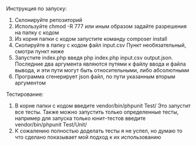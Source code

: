 Инструкция по запуску:
1. Склонируйте репозиторий
2. Используйте chmod -R 777 или иным образом задайте разрешения на папку с кодом
3. Из корня папки с кодом запустите команду composer install
4. Скопируйте в папку с кодом файл input.csv Пункт необязательный, смотри пункт ниже
5. Запустите index.php введя php index.php input.csv output.json. Последние два аргумента являются путями к файлу ввода и файла вывода, и эти пути могут быть относительными, либо абсолютными
6. Программа сгенерирует json файл, по пути указанным вторым аргументом

Тестирование:
1. В корне папки с кодом введите vendor/bin/phpunit Test/ Это запустит все тесты. Также можно запустить только определенные тесты, например для запуска только юнит-тестов введите vendor/bin/phpunit Test/Unit/
2. К сожалению полностью доделать тесты я не успел, но думаю то что сделано показывает мой подход к их использованию
